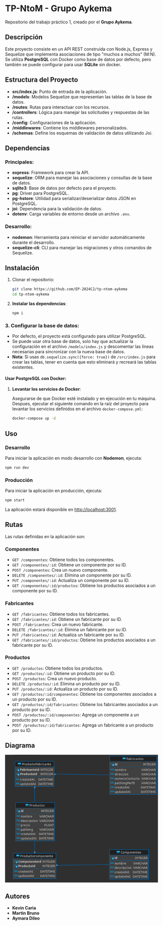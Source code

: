 # TP-NtoM - Grupo Aykema

Repositorio del trabajo práctico 1, creado por el **Grupo Aykema**.

## Descripción

Este proyecto consiste en un API REST construida con Node.js, Express y Sequelize que implementa asociaciones de tipo "muchos a muchos" (M:N). Se utiliza **PostgreSQL** con Docker como base de datos por defecto, pero también se puede configurar para usar **SQLite** sin docker. 

## Estructura del Proyecto

- **src/index.js**: Punto de entrada de la aplicación.
- **/models**: Modelos Sequelize que representan las tablas de la base de datos.
- **/routes**: Rutas para interactuar con los recursos.
- **/controllers**: Lógica para manejar las solicitudes y respuestas de las rutas.
- **/config**: Configuraciones de la aplicación.
- **/middlewares**: Contiene los middlewares personalizados.
- **/schemas**: Define los esquemas de validación de datos utilizando Joi.

## Dependencias

### Principales:

- **express**: Framework para crear la API.
- **sequelize**: ORM para manejar las asociaciones y consultas de la base de datos.
- **sqlite3**: Base de datos por defecto para el proyecto.
- **pg**: Driver para PostgreSQL.
- **pg-hstore**: Utilidad para serializar/deserializar datos JSON en PostgreSQL.
- **joi**: Dependencia para la validación de datos.
- **dotenv**: Carga variables de entorno desde un archivo `.env`.

### Desarrollo:

- **nodemon**: Herramienta para reiniciar el servidor automáticamente durante el desarrollo.
- **sequelize-cli**: CLI para manejar las migraciones y otros comandos de Sequelize.

## Instalación

1. Clonar el repositorio:

   ```bash
   git clone https://github.com/EP-2024C2/tp-ntom-aykema
   cd tp-ntom-aykema
    ```

2. **Instalar las dependencias**:

   ```bash
   npm i
    ```

### 3. Configurar la base de datos:

- Por defecto, el proyecto está configurado para utilizar PostgreSQL.
- Se puede usar otra base de datos, solo hay que actualizar la configuración en el archivo `/models/index.js` y descomentar las líneas necesarias para sincronizar con la nueva base de datos.
- **Nota**: Si usas `db.sequelize.sync({force: true})` de `/src/index.js` para crear las tablas, tener en cuenta que esto eliminará y recreará las tablas existentes.

#### Usar PostgreSQL con Docker:

1. **Levantar los servicios de Docker**:

   Asegurarse de que Docker esté instalado y en ejecución en tu máquina. Despues, ejecutar el siguiente comando en la raíz del proyecto para levantar los servicios definidos en el archivo `docker-compose.yml`:

   ```bash
   docker-compose up -d
    ```

## Uso

### Desarrollo

Para iniciar la aplicación en modo desarrollo con **Nodemon**, ejecuta:

```bash
npm run dev
```

### Producción

Para iniciar la aplicación en producción, ejecuta:

```bash
npm start
```
La aplicación estará disponible en [http://localhost:3001](http://localhost:3001).

## Rutas

Las rutas definidas en la aplicación son:

### Componentes
- `GET /componentes`: Obtiene todos los componentes.
- `GET /componentes/:id`: Obtiene un componente por su ID.
- `POST /componentes`: Crea un nuevo componente.
- `DELETE /componentes/:id`: Elimina un componente por su ID.
- `PUT /componentes/:id`: Actualiza un componente por su ID.
- `GET /componentes/:id/productos`: Obtiene los productos asociados a un componente por su ID.

### Fabricantes
- `GET /fabricantes`: Obtiene todos los fabricantes.
- `GET /fabricantes/:id`: Obtiene un fabricante por su ID.
- `POST /fabricantes`: Crea un nuevo fabricante.
- `DELETE /fabricantes/:id`: Elimina un fabricante por su ID.
- `PUT /fabricantes/:id`: Actualiza un fabricante por su ID.
- `GET /fabricantes/:id/productos`: Obtiene los productos asociados a un fabricante por su ID.

### Productos
- `GET /productos`: Obtiene todos los productos.
- `GET /productos/:id`: Obtiene un producto por su ID.
- `POST /productos`: Crea un nuevo producto.
- `DELETE /productos/:id`: Elimina un producto por su ID.
- `PUT /productos/:id`: Actualiza un producto por su ID.
- `GET /productos/:id/componentes`: Obtiene los componentes asociados a un producto por su ID.
- `GET /productos/:id/fabricantes`: Obtiene los fabricantes asociados a un producto por su ID.
- `POST /productos/:id/componentes`: Agrega un componente a un producto por su ID.
- `POST /productos/:id/fabricantes`: Agrega un fabricante a un producto por su ID.

## Diagrama

![Diagrama](diagrama.png)

## Autores

- **Kevin Caria**
- **Martin Bruno**
- **Aymara Dileo**